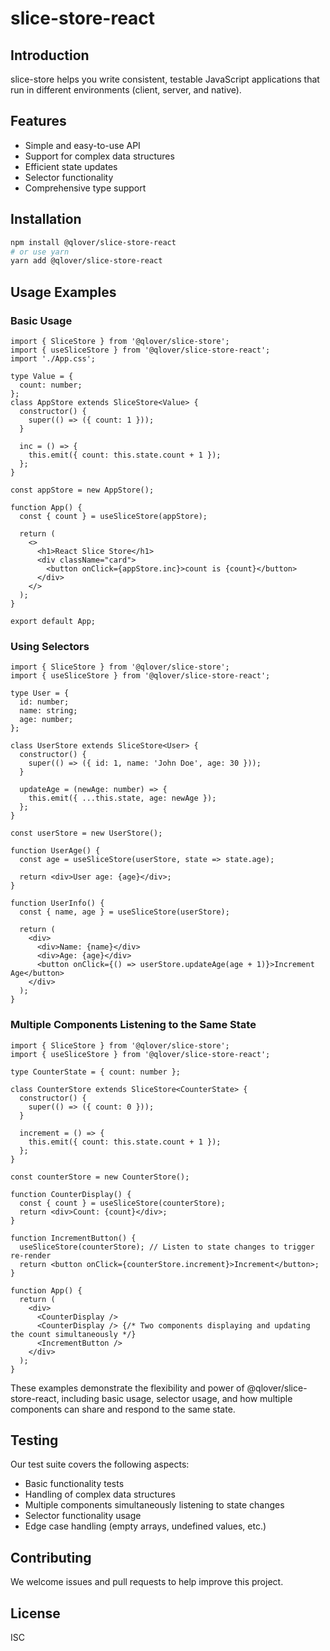 # slice-store-react

## Introduction

slice-store helps you write consistent, testable JavaScript applications that run in different environments (client, server, and native).

## Features

- Simple and easy-to-use API
- Support for complex data structures
- Efficient state updates
- Selector functionality
- Comprehensive type support

## Installation

```bash
npm install @qlover/slice-store-react
# or use yarn
yarn add @qlover/slice-store-react
```

## Usage Examples

### Basic Usage

```tsx
import { SliceStore } from '@qlover/slice-store';
import { useSliceStore } from '@qlover/slice-store-react';
import './App.css';

type Value = {
  count: number;
};
class AppStore extends SliceStore<Value> {
  constructor() {
    super(() => ({ count: 1 }));
  }

  inc = () => {
    this.emit({ count: this.state.count + 1 });
  };
}

const appStore = new AppStore();

function App() {
  const { count } = useSliceStore(appStore);

  return (
    <>
      <h1>React Slice Store</h1>
      <div className="card">
        <button onClick={appStore.inc}>count is {count}</button>
      </div>
    </>
  );
}

export default App;
```

### Using Selectors

```tsx
import { SliceStore } from '@qlover/slice-store';
import { useSliceStore } from '@qlover/slice-store-react';

type User = {
  id: number;
  name: string;
  age: number;
};

class UserStore extends SliceStore<User> {
  constructor() {
    super(() => ({ id: 1, name: 'John Doe', age: 30 }));
  }

  updateAge = (newAge: number) => {
    this.emit({ ...this.state, age: newAge });
  };
}

const userStore = new UserStore();

function UserAge() {
  const age = useSliceStore(userStore, state => state.age);

  return <div>User age: {age}</div>;
}

function UserInfo() {
  const { name, age } = useSliceStore(userStore);

  return (
    <div>
      <div>Name: {name}</div>
      <div>Age: {age}</div>
      <button onClick={() => userStore.updateAge(age + 1)}>Increment Age</button>
    </div>
  );
}
```

### Multiple Components Listening to the Same State

```tsx
import { SliceStore } from '@qlover/slice-store';
import { useSliceStore } from '@qlover/slice-store-react';

type CounterState = { count: number };

class CounterStore extends SliceStore<CounterState> {
  constructor() {
    super(() => ({ count: 0 }));
  }

  increment = () => {
    this.emit({ count: this.state.count + 1 });
  };
}

const counterStore = new CounterStore();

function CounterDisplay() {
  const { count } = useSliceStore(counterStore);
  return <div>Count: {count}</div>;
}

function IncrementButton() {
  useSliceStore(counterStore); // Listen to state changes to trigger re-render
  return <button onClick={counterStore.increment}>Increment</button>;
}

function App() {
  return (
    <div>
      <CounterDisplay />
      <CounterDisplay /> {/* Two components displaying and updating the count simultaneously */}
      <IncrementButton />
    </div>
  );
}
```

These examples demonstrate the flexibility and power of @qlover/slice-store-react, including basic usage, selector usage, and how multiple components can share and respond to the same state.

## Testing

Our test suite covers the following aspects:

- Basic functionality tests
- Handling of complex data structures
- Multiple components simultaneously listening to state changes
- Selector functionality usage
- Edge case handling (empty arrays, undefined values, etc.)

## Contributing

We welcome issues and pull requests to help improve this project.

## License

ISC